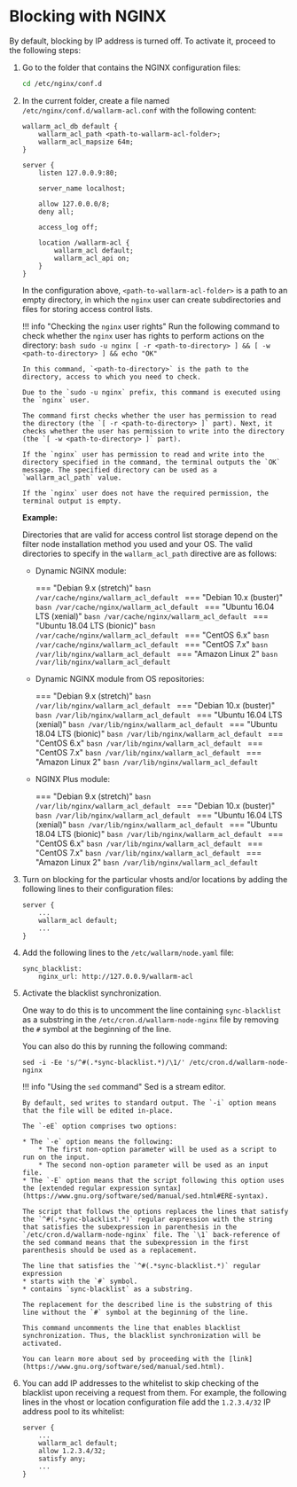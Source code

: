 # Blocking with NGINX

By default, blocking by IP address is turned off. To activate it, proceed to the following steps:

1.  Go to the folder that contains the NGINX configuration files:

    ```bash
    cd /etc/nginx/conf.d
    ```

2.  In the current folder, create a file named `/etc/nginx/conf.d/wallarm‑acl.conf` with the following content:

    ```
    wallarm_acl_db default {
        wallarm_acl_path <path-to-wallarm-acl-folder>;
        wallarm_acl_mapsize 64m;
    }
    
    server {
        listen 127.0.0.9:80;
    
        server_name localhost;
    
        allow 127.0.0.0/8;
        deny all;
    
        access_log off;
    
        location /wallarm-acl {
            wallarm_acl default;
            wallarm_acl_api on;
        }
    }
    ```
    
    In the configuration above, `<path‑to‑wallarm‑acl‑folder>` is a path to an empty directory, in which the `nginx` user can create subdirectories and files for storing access control lists.
    
    !!! info "Checking the `nginx` user rights"
        Run the following command to check whether the `nginx` user has rights to perform actions on the directory:
        ```bash
        sudo -u nginx [ -r <path-to-directory> ] && [ -w <path-to-directory> ] && echo "ОК"
        ```

        In this command, `<path‑to‑directory>` is the path to the directory, access to which you need to check.
         
        Due to the `sudo -u nginx` prefix, this command is executed using the `nginx` user.
        
        The command first checks whether the user has permission to read the directory (the `[ ‑r <path‑to‑directory> ]` part). Next, it checks whether the user has permission to write into the directory (the `[ ‑w <path‑to‑directory> ]` part).   
        
        If the `nginx` user has permission to read and write into the directory specified in the command, the terminal outputs the `OK` message. The specified directory can be used as a `wallarm_acl_path` value.
        
        If the `nginx` user does not have the required permission, the terminal output is empty.
    
    **Example:**
    
    Directories that are valid for access control list storage depend on the filter node installation method you used and your OS. The valid directories to specify in the `wallarm_acl_path` directive are as follows:

    *   Dynamic NGINX module:
    
        === "Debian 9.x (stretch)"
            ```basn
            /var/cache/nginx/wallarm_acl_default
            ```
        === "Debian 10.x (buster)"
            ```basn
            /var/cache/nginx/wallarm_acl_default
            ```
        === "Ubuntu 16.04 LTS (xenial)"
            ```basn
            /var/cache/nginx/wallarm_acl_default
            ```
        === "Ubuntu 18.04 LTS (bionic)"
            ```basn
            /var/cache/nginx/wallarm_acl_default
            ```
        === "CentOS 6.x"
            ```basn
            /var/cache/nginx/wallarm_acl_default
            ```
        === "CentOS 7.x"
            ```basn
            /var/lib/nginx/wallarm_acl_default
            ```
        === "Amazon Linux 2"
            ```basn
            /var/lib/nginx/wallarm_acl_default
            ```
    
    *   Dynamic NGINX module from OS repositories:
    
        === "Debian 9.x (stretch)"
            ```basn
            /var/lib/nginx/wallarm_acl_default
            ```
        === "Debian 10.x (buster)"
            ```basn
            /var/lib/nginx/wallarm_acl_default
            ```
        === "Ubuntu 16.04 LTS (xenial)"
            ```basn
            /var/lib/nginx/wallarm_acl_default
            ```
        === "Ubuntu 18.04 LTS (bionic)"
            ```basn
            /var/lib/nginx/wallarm_acl_default
            ```
        === "CentOS 6.x"
            ```basn
            /var/lib/nginx/wallarm_acl_default
            ```
        === "CentOS 7.x"
            ```basn
            /var/lib/nginx/wallarm_acl_default
            ```
        === "Amazon Linux 2"
            ```basn
            /var/lib/nginx/wallarm_acl_default
            ```
    
    *   NGINX Plus module:
    
        === "Debian 9.x (stretch)"
            ```basn
            /var/lib/nginx/wallarm_acl_default
            ```
        === "Debian 10.x (buster)"
            ```basn
            /var/lib/nginx/wallarm_acl_default
            ```
        === "Ubuntu 16.04 LTS (xenial)"
            ```basn
            /var/lib/nginx/wallarm_acl_default
            ```
        === "Ubuntu 18.04 LTS (bionic)"
            ```basn
            /var/lib/nginx/wallarm_acl_default
            ```
        === "CentOS 6.x"
            ```basn
            /var/lib/nginx/wallarm_acl_default
            ```
        === "CentOS 7.x"
            ```basn
            /var/lib/nginx/wallarm_acl_default
            ```
        === "Amazon Linux 2"
            ```basn
            /var/lib/nginx/wallarm_acl_default
            ```
         
3.  Turn on blocking for the particular vhosts and/or locations by adding the following lines to their configuration files:

    ```
    server {
        ...
        wallarm_acl default;
        ...
    }
    ```

4.  Add the following lines to the `/etc/wallarm/node.yaml` file:

    ```
    sync_blacklist:
        nginx_url: http://127.0.0.9/wallarm-acl
    ```

5.  Activate the blacklist synchronization. 

    One way to do this is to uncomment the line containing `sync‑blacklist` as a substring in the `/etc/cron.d/wallarm‑node‑nginx` file by removing the `#` symbol at the beginning of the line. 
    
    You can also do this by running the following command:
    
    ```
    sed -i -Ee 's/^#(.*sync-blacklist.*)/\1/' /etc/cron.d/wallarm-node-nginx
    ```
    
    !!! info "Using the `sed` command"
        Sed is a stream editor.
        
        By default, sed writes to standard output. The `-i` option means that the file will be edited in-place.
        
        The `-eE` option comprises two options:

        * The `-e` option means the following:
            * The first non‑option parameter will be used as a script to run on the input.
            * The second non‑option parameter will be used as an input file. 
        * The `-E` option means that the script following this option uses the [extended regular expression syntax](https://www.gnu.org/software/sed/manual/sed.html#ERE-syntax).
        
        The script that follows the options replaces the lines that satisfy the `^#(.*sync‑blacklist.*)` regular expression with the string that satisfies the subexpression in parenthesis in the `/etc/cron.d/wallarm‑node‑nginx` file. The `\1` back‑reference of the sed command means that the subexpression in the first parenthesis should be used as a replacement.
        
        The line that satisfies the `^#(.*sync‑blacklist.*)` regular expression
        * starts with the `#` symbol.
        * contains `sync‑blacklist` as a substring.
        
        The replacement for the described line is the substring of this line without the `#` symbol at the beginning of the line. 
        
        This command uncomments the line that enables blacklist synchronization. Thus, the blacklist synchronization will be activated.
        
        You can learn more about sed by proceeding with the [link](https://www.gnu.org/software/sed/manual/sed.html).
    
6.  You can add IP addresses to the whitelist to skip checking of the blacklist upon receiving a request from them. For example, the following lines in the vhost or location configuration file add the `1.2.3.4/32` IP address pool to its whitelist:

    ```
    server {
        ...
        wallarm_acl default;
        allow 1.2.3.4/32;
        satisfy any;
        ...
    }
    ```
